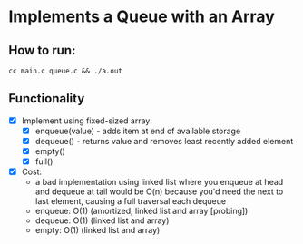 # Implements a Queue with an Array

## How to run:
```
cc main.c queue.c && ./a.out
```

## Functionality

- [X] Implement using fixed-sized array:
    - [X] enqueue(value) - adds item at end of available storage
    - [X] dequeue() - returns value and removes least recently added element
    - [X] empty()
    - [X] full()

- [X] Cost:
    - a bad implementation using linked list where you enqueue at head and dequeue at tail would be O(n) because you'd need the next to last element, causing a full traversal each dequeue
    - enqueue: O(1) (amortized, linked list and array [probing])
    - dequeue: O(1) (linked list and array)
    - empty: O(1) (linked list and array)
